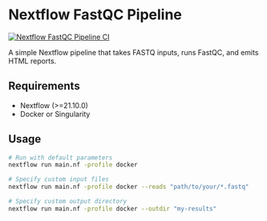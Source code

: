 # Nextflow FastQC Pipeline

[![Nextflow FastQC Pipeline CI](https://github.com/yourusername/nextflow-fastqc-pipeline/actions/workflows/ci.yml/badge.svg)](https://github.com/yourusername/nextflow-fastqc-pipeline/actions/workflows/ci.yml)

A simple Nextflow pipeline that takes FASTQ inputs, runs FastQC, and emits HTML reports.

## Requirements

- Nextflow (>=21.10.0)
- Docker or Singularity

## Usage

```bash
# Run with default parameters
nextflow run main.nf -profile docker

# Specify custom input files
nextflow run main.nf -profile docker --reads "path/to/your/*.fastq"

# Specify custom output directory
nextflow run main.nf -profile docker --outdir "my-results"